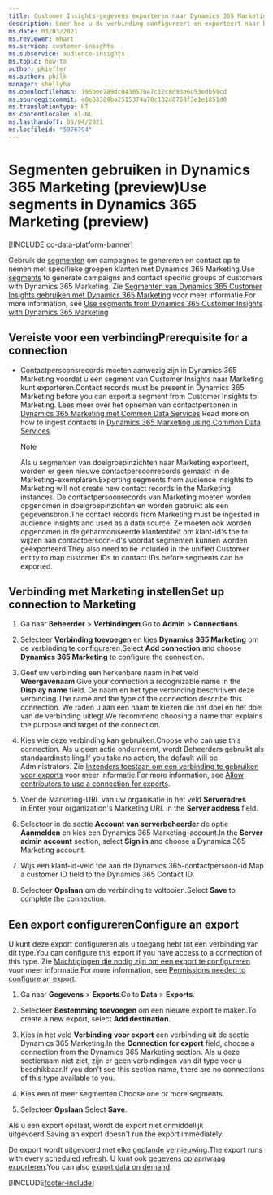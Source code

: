 ```yaml
---
title: Customer Insights-gegevens exporteren naar Dynamics 365 Marketing
description: Leer hoe u de verbinding configureert en exporteert naar Dynamics 365 Marketing.
ms.date: 03/03/2021
ms.reviewer: mhart
ms.service: customer-insights
ms.subservice: audience-insights
ms.topic: how-to
author: pkieffer
ms.author: philk
manager: shellyha
ms.openlocfilehash: 195bee789dc043057b47c12c8d93e6d53edb59cd
ms.sourcegitcommit: e8e03309ba2515374a70c132d0758f3e1e1851d0
ms.translationtype: HT
ms.contentlocale: nl-NL
ms.lasthandoff: 05/04/2021
ms.locfileid: "5976794"
---
```

# <a name="use-segments-in-dynamics-365-marketing-preview"></a><span data-ttu-id="fe284-103">Segmenten gebruiken in Dynamics 365 Marketing (preview)</span><span class="sxs-lookup"><span data-stu-id="fe284-103">Use segments in Dynamics 365 Marketing (preview)</span></span>

[!INCLUDE [cc-data-platform-banner](../includes/cc-data-platform-banner.md)]

<span data-ttu-id="fe284-104">Gebruik de [segmenten](segments.md) om campagnes te genereren en contact op te nemen met specifieke groepen klanten met Dynamics 365 Marketing.</span><span class="sxs-lookup"><span data-stu-id="fe284-104">Use [segments](segments.md) to generate campaigns and contact specific groups of customers with Dynamics 365 Marketing.</span></span> <span data-ttu-id="fe284-105">Zie [Segmenten van Dynamics 365 Customer Insights gebruiken met Dynamics 365 Marketing](/dynamics365/marketing/customer-insights-segments) voor meer informatie.</span><span class="sxs-lookup"><span data-stu-id="fe284-105">For more information, see [Use segments from Dynamics 365 Customer Insights with Dynamics 365 Marketing](/dynamics365/marketing/customer-insights-segments)</span></span>

## <a name="prerequisite-for-a-connection"></a><span data-ttu-id="fe284-106">Vereiste voor een verbinding</span><span class="sxs-lookup"><span data-stu-id="fe284-106">Prerequisite for a connection</span></span>

- <span data-ttu-id="fe284-107">Contactpersoonsrecords moeten aanwezig zijn in Dynamics 365 Marketing voordat u een segment van Customer Insights naar Marketing kunt exporteren.</span><span class="sxs-lookup"><span data-stu-id="fe284-107">Contact records must be present in Dynamics 365 Marketing before you can export a segment from Customer Insights to Marketing.</span></span> <span data-ttu-id="fe284-108">Lees meer over het opnemen van contactpersonen in [Dynamics 365 Marketing met Common Data Services](connect-power-query.md)​.</span><span class="sxs-lookup"><span data-stu-id="fe284-108">Read more on how to ingest contacts in [Dynamics 365 Marketing using Common Data Services](connect-power-query.md).</span></span>

  > [!NOTE]
  > <span data-ttu-id="fe284-109">Als u segmenten van doelgroepinzichten naar Marketing exporteert, worden er geen nieuwe contactpersoonrecords gemaakt in de Marketing-exemplaren.</span><span class="sxs-lookup"><span data-stu-id="fe284-109">Exporting segments from audience insights to Marketing will not create new contact records in the Marketing instances.</span></span> <span data-ttu-id="fe284-110">De contactpersoonrecords van Marketing moeten worden opgenomen in doelgroepinzichten en worden gebruikt als een gegevensbron.</span><span class="sxs-lookup"><span data-stu-id="fe284-110">The contact records from Marketing must be ingested in audience insights and used as a data source.</span></span> <span data-ttu-id="fe284-111">Ze moeten ook worden opgenomen in de geharmoniseerde klantentiteit om klant-id's toe te wijzen aan contactpersoon-id's voordat segmenten kunnen worden geëxporteerd.</span><span class="sxs-lookup"><span data-stu-id="fe284-111">They also need to be included in the unified Customer entity to map customer IDs to contact IDs before segments can be exported.</span></span>

## <a name="set-up-connection-to-marketing"></a><span data-ttu-id="fe284-112">Verbinding met Marketing instellen</span><span class="sxs-lookup"><span data-stu-id="fe284-112">Set up connection to Marketing</span></span>

1. <span data-ttu-id="fe284-113">Ga naar **Beheerder** > **Verbindingen**.</span><span class="sxs-lookup"><span data-stu-id="fe284-113">Go to **Admin** > **Connections**.</span></span>

1. <span data-ttu-id="fe284-114">Selecteer **Verbinding toevoegen** en kies **Dynamics 365 Marketing** om de verbinding te configureren.</span><span class="sxs-lookup"><span data-stu-id="fe284-114">Select **Add connection** and choose **Dynamics 365 Marketing** to configure the connection.</span></span>

1. <span data-ttu-id="fe284-115">Geef uw verbinding een herkenbare naam in het veld **Weergavenaam**.</span><span class="sxs-lookup"><span data-stu-id="fe284-115">Give your connection a recognizable name in the **Display name** field.</span></span> <span data-ttu-id="fe284-116">De naam en het type verbinding beschrijven deze verbinding.</span><span class="sxs-lookup"><span data-stu-id="fe284-116">The name and the type of the connection describe this connection.</span></span> <span data-ttu-id="fe284-117">We raden u aan een naam te kiezen die het doel en het doel van de verbinding uitlegt.</span><span class="sxs-lookup"><span data-stu-id="fe284-117">We recommend choosing a name that explains the purpose and target of the connection.</span></span>

1. <span data-ttu-id="fe284-118">Kies wie deze verbinding kan gebruiken.</span><span class="sxs-lookup"><span data-stu-id="fe284-118">Choose who can use this connection.</span></span> <span data-ttu-id="fe284-119">Als u geen actie onderneemt, wordt Beheerders gebruikt als standaardinstelling.</span><span class="sxs-lookup"><span data-stu-id="fe284-119">If you take no action, the default will be Administrators.</span></span> <span data-ttu-id="fe284-120">Zie [Inzenders toestaan om een verbinding te gebruiken voor exports](connections.md#allow-contributors-to-use-a-connection-for-exports) voor meer informatie.</span><span class="sxs-lookup"><span data-stu-id="fe284-120">For more information, see [Allow contributors to use a connection for exports](connections.md#allow-contributors-to-use-a-connection-for-exports).</span></span>

1. <span data-ttu-id="fe284-121">Voer de Marketing-URL van uw organisatie in het veld **Serveradres** in.</span><span class="sxs-lookup"><span data-stu-id="fe284-121">Enter your organization's Marketing URL in the **Server address** field.</span></span>

1. <span data-ttu-id="fe284-122">Selecteer in de sectie **Account van serverbeheerder** de optie **Aanmelden** en kies een Dynamics 365 Marketing-account.</span><span class="sxs-lookup"><span data-stu-id="fe284-122">In the **Server admin account** section, select **Sign in** and choose a Dynamics 365 Marketing account.</span></span>

1. <span data-ttu-id="fe284-123">Wijs een klant-id-veld toe aan de Dynamics 365-contactpersoon-id.</span><span class="sxs-lookup"><span data-stu-id="fe284-123">Map a customer ID field to the Dynamics 365 Contact ID.</span></span>

1. <span data-ttu-id="fe284-124">Selecteer **Opslaan** om de verbinding te voltooien.</span><span class="sxs-lookup"><span data-stu-id="fe284-124">Select **Save** to complete the connection.</span></span> 

## <a name="configure-an-export"></a><span data-ttu-id="fe284-125">Een export configureren</span><span class="sxs-lookup"><span data-stu-id="fe284-125">Configure an export</span></span>

<span data-ttu-id="fe284-126">U kunt deze export configureren als u toegang hebt tot een verbinding van dit type.</span><span class="sxs-lookup"><span data-stu-id="fe284-126">You can configure this export if you have access to a connection of this type.</span></span> <span data-ttu-id="fe284-127">Zie [Machtigingen die nodig zijn om een export te configureren](export-destinations.md#set-up-a-new-export) voor meer informatie.</span><span class="sxs-lookup"><span data-stu-id="fe284-127">For more information, see [Permissions needed to configure an export](export-destinations.md#set-up-a-new-export).</span></span>

1. <span data-ttu-id="fe284-128">Ga naar **Gegevens** > **Exports**.</span><span class="sxs-lookup"><span data-stu-id="fe284-128">Go to **Data** > **Exports**.</span></span>

1. <span data-ttu-id="fe284-129">Selecteer **Bestemming toevoegen** om een nieuwe export te maken.</span><span class="sxs-lookup"><span data-stu-id="fe284-129">To create a new export, select **Add destination**.</span></span>

1. <span data-ttu-id="fe284-130">Kies in het veld **Verbinding voor export** een verbinding uit de sectie Dynamics 365 Marketing.</span><span class="sxs-lookup"><span data-stu-id="fe284-130">In the **Connection for export** field, choose a connection from the Dynamics 365 Marketing section.</span></span> <span data-ttu-id="fe284-131">Als u deze sectienaam niet ziet, zijn er geen verbindingen van dit type voor u beschikbaar.</span><span class="sxs-lookup"><span data-stu-id="fe284-131">If you don't see this section name, there are no connections of this type available to you.</span></span>

1. <span data-ttu-id="fe284-132">Kies een of meer segmenten.</span><span class="sxs-lookup"><span data-stu-id="fe284-132">Choose one or more segments.</span></span>

1. <span data-ttu-id="fe284-133">Selecteer **Opslaan**.</span><span class="sxs-lookup"><span data-stu-id="fe284-133">Select **Save**.</span></span>

<span data-ttu-id="fe284-134">Als u een export opslaat, wordt de export niet onmiddellijk uitgevoerd.</span><span class="sxs-lookup"><span data-stu-id="fe284-134">Saving an export doesn't run the export immediately.</span></span>

<span data-ttu-id="fe284-135">De export wordt uitgevoerd met elke [geplande vernieuwing](system.md#schedule-tab).</span><span class="sxs-lookup"><span data-stu-id="fe284-135">The export runs with every [scheduled refresh](system.md#schedule-tab).</span></span> <span data-ttu-id="fe284-136">U kunt ook [gegevens op aanvraag exporteren](export-destinations.md#run-exports-on-demand).</span><span class="sxs-lookup"><span data-stu-id="fe284-136">You can also [export data on demand](export-destinations.md#run-exports-on-demand).</span></span> 

[!INCLUDE[footer-include](../includes/footer-banner.md)]
